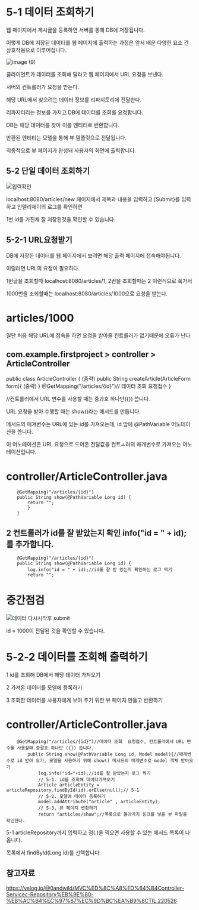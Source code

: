 5-1 데이터 조회하기
===

웹 페이지에서 게시글을 등록하면 서버를 통해 DB에 저장됩니다.

이렇게 DB에 저장된 데이터를 웹 페이지에 출력하는 과정은 앞서 배운 다양한 요소 간 상호작용으로 이루어집니다.

![image (9)](https://github.com/user-attachments/assets/dbf095d6-60a1-44fb-bf4b-d37e1b43a2d5)

클라이언트가 데이터를 조회해 달라고 웹 페이지에서 URL 요청을 보낸다.

서버의 컨트롤러가 요청을 받는다.

해당 URL에서 찾으려는 데이터 정보를 리파지토리에 전달한다.

리파지터리는 정보를 가지고 DB에 데이터를 조회를 요청합니다.

DB는 해당 데이터를 찾아 이를 엔티티로 반환합니다.

반환된 엔티티는 모델을 통해 뷰 템플릿으로 전달됩니다.

최종적으로 뷰 페이지가 완성돼 사용자의 화면에 출력합니다.

5-2 단일 데이터 조회하기 
---

![입력확인](https://github.com/user-attachments/assets/8bb6937c-9506-42fc-8ade-f4f51dc2dd32)

localhost:8080/articles/new 페이지에서 제목과 내용을 입력하고 [Submit}를 입력하고 인텔리제이의 로그를 확인하면 

1번 id를 가진채 잘 저장된것을 확인할 수 있습니다.

5-2-1 URL요청받기
--

DB에 저장한 데이터를 웹 페이지에서 보려면 해당 출력 페이지에 접속해야됩니다.

이럴러면 URL의 요청이 필요하다.

1번글을 조회할때 localhost:8080/articles/1, 2번을 조회할때는 2 이런식으로 쭉가서

1000번을 조회할때는 localhost:8080/articles/1000으로 요청을 받는다.

articles/1000
===

일단 처음 해당 URL에 접속을 하면 요청을 받아줄 컨트롤러가 없기때문에 오류가 난다

com.example.firstproject > controller > ArticleController
---

public class ArticleController {
    (중략)
  public String createArticle(ArticleForm form){
    (중략)
  }
  @GetMapping("/articles/{id}")// 데이터 조회 요청접수
}

//컨트롤러에서 URL 변수를 사용할 때는 중과호 하나만({}) 씁니다.

URL 요청을 받아 수행할 때는 show()라는 메서드를 만듭니다.

메서드의 매겨변수는 URL에 있는 id를 가져오는데, id 앞에 @PathVariable 어노테이션을 씁니다.

이 어노테이션은 URL 요청으로 드어온 전달값을 컨트ㅗ러의 매개변수로 가져오는 어노테이션입니다.

controller/ArticleController.java
===

        @GetMapping("/articles/{id}")
        public String show(@PathVariable Long id) {
            return "";
            }
        }

2 컨트롤러가 id를 잘 받았는지 확인  info("id = " + id);를 추가합니다.
---

        @GetMapping("/articles/{id}")
        public String show(@PathVariable Long id) {
            log.info("id = " + id);//id를 잘 받 았는지 확인하는 로그 찍기
            return "";


중간점검
===

![데이터 다시시작후 submit](https://github.com/user-attachments/assets/9d72ccf4-ae8a-419f-b321-c7c11600a4a3)

id = 1000이 전달된 것을 확인할 수 있습니다.

5-2-2 데이터를 조회해 출력하기
===

1 id를 조회해 DB에서 해당 데이터 가져오기

2 가져온 데이터를 모델에 등록하기

3 조회한 데이터를 사용자에게 보여 주기 위한 뷰 페이지 만들고 반환하기

controller/ArticleController.java
===

        @GetMapping("/articles/{id}")//데이터 조회  요청접수, 컨트롤러에서 URL 변수를 사용할때 중괄호 하나만 ({}) 씁니다.
            public String show(@PathVariable Long id, Model model){//매개변수로 id 받아 오기, 모델을 사용하기 위해 show() 메서드의 매개변수로 model 객체 받아오기
                log.info("id="+id);//id를 잘 받았는지 로그 찍기
                // 5-1. id를 조회해 데이터가져오기
                Article articleEntity = articleRepository.findById(id).orElse(null);// 5-1
                // 5-2. 모델에 데이터 등록하기
                model.addAttribute("article" , articleEntity);
                // 5-3. 뷰 페이지 변환하기
                return "articles/show";//목록으로 돌아가기 링크를 넣을 뷰 파일을 확인한다.


5-1 articleRepository까지 입력하고 점(.)을 찍으면 사용할 수 있는 메서드 목록이 나옵니다.

목록에서 findById(Long id)를 선택합니다.




참고자료
---

https://velog.io/@0andwild/MVC%ED%8C%A8%ED%84%B4Controller-Servicec-Repository%EB%9E%80-%EB%AC%B4%EC%97%87%EC%9D%BC%EA%B9%8CTIL.220526
